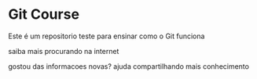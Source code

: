 # Git Course

Este é um repositorio teste para ensinar como o Git funciona 

saiba mais procurando na internet

gostou das informacoes novas? ajuda compartilhando mais conhecimento 
